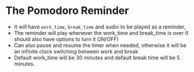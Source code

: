 # The Pomodoro Reminder

-   It will have `work_time`, `break_time` and audio to be played as a reminder,
-   The reminder will play whenever the work_time and break_time is over (I should also have options to turn it ON/OFF)
-   Can also pause and resume the timer when needed, otherwise it will be an infinite clock switching between work and break
-   Default work_time will be 30 minutes and default break time will be 5 minutes.

